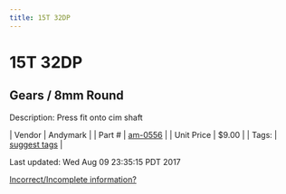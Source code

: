 ```yaml
---
title: 15T 32DP
---
```


# 15T 32DP
## Gears / 8mm Round
Description: 	Press fit onto cim shaft 

| Vendor | Andymark | 
| Part # | [am-0556](http://www.andymark.com/product-p/am-0556.htm) | 
| Unit Price | $9.00 | 
| Tags: | [suggest tags](https://docs.google.com/forms/d/e/1FAIpQLSeWyY8v3RgOty-MyWmh9U0iivNYN_molChYyS-0U-o-kOAv_g/viewform) | 

Last updated: Wed Aug 09 23:35:15 PDT 2017

 [Incorrect/Incomplete information?](https://docs.google.com/forms/d/e/1FAIpQLSeWyY8v3RgOty-MyWmh9U0iivNYN_molChYyS-0U-o-kOAv_g/viewform)